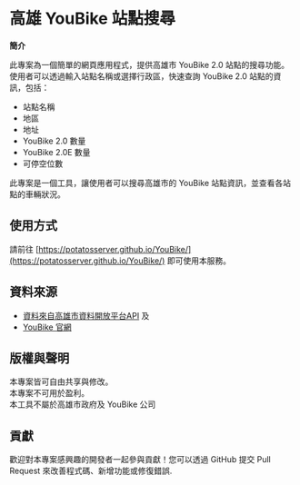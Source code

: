 # 高雄 YouBike 站點搜尋

**簡介**

此專案為一個簡單的網頁應用程式，提供高雄市 YouBike 2.0 站點的搜尋功能。使用者可以透過輸入站點名稱或選擇行政區，快速查詢 YouBike 2.0 站點的資訊，包括：
* 站點名稱
* 地區
* 地址
* YouBike 2.0 數量
* YouBike 2.0E 數量
* 可停空位數

此專案是一個工具，讓使用者可以搜尋高雄市的 YouBike 站點資訊，並查看各站點的車輛狀況。

## 使用方式

請前往 [https://potatosserver.github.io/YouBike/](https://potatosserver.github.io/YouBike/) 即可使用本服務。

## 資料來源

- [資料來自高雄市資料開放平台API](https://api.kcg.gov.tw/ServiceList/Detail/b4dd9c40-9027-4125-8666-06bef1756092) 及   
-  [YouBike 官網](https://www.youbike.com.tw)

## 版權與聲明

本專案皆可自由共享與修改。  
本專案不可用於盈利。  
本工具不屬於高雄市政府及 YouBike 公司

## 貢獻

歡迎對本專案感興趣的開發者一起參與貢獻！您可以透過 GitHub 提交 Pull Request 來改善程式碼、新增功能或修復錯誤.

